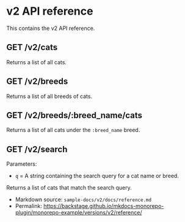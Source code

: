 # v2 API reference

This contains the v2 API reference.

## GET /v2/cats

Returns a list of all cats.

## GET /v2/breeds

Returns a list of all breeds of cats.

## GET /v2/breeds/:breed_name/cats

Returns a list of all cats under the `:breed_name` breed.

## GET /v2/search

Parameters:

- `q` = A string containing the search query for a cat name or breed.

Returns a list of cats that match the search query.

- Markdown source: `sample-docs/v2/docs/reference.md`
- Permalink: <https://backstage.github.io/mkdocs-monorepo-plugin/monorepo-example/versions/v2/reference/>